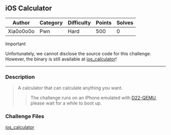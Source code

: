 ## iOS Calculator

| Author    | Category | Difficulty | Points | Solves |
| --------- | -------- | ---------- | ------ | ------ |
| Xia0o0o0o | Pwn      | Hard       | 500    | 0      |

> [!IMPORTANT]
> Unfortunately, we cannot disclose the source code for this challenge. However, the binary is still available at [ios_calculator](dist)!

---

### Description

> A calculator that can calculate anything you want.
>
> > The challenge runs on an iPhone emulated with [D22-QEMU](https://github.com/KpwnZ/d22-qemu), please wait for a while to boot up.

### Challenge Files

[ios_calculator](dist)
